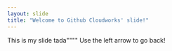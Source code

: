 ```yaml
---
layout: slide
title: "Welcome to Github Cloudworks' slide!"
---
```

This is my slide tada""""
Use the left arrow to go back!

